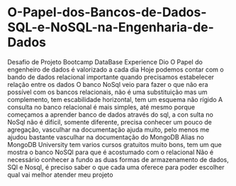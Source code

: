 # O-Papel-dos-Bancos-de-Dados-SQL-e-NoSQL-na-Engenharia-de-Dados
Desafio de Projeto Bootcamp DataBase Experience Dio
O Papel do engenheiro de dados   é valorizado a cada dia
Hoje podemos contar com o bando de dados relacional importante quando precisamos estabelecer relação entre os dados O banco NoSql veio para fazer o que não era possível com os bancos relacionais, não é uma substituição mas um complemento, tem escabilidade horizontal, tem um esquema não rígido
A consulta no banco relacional é mais simples, até mesmo porque começamos a aprender banco de dados através do sql, a con sulta no NoSql não é difícil, somente diferente, precisa conhecer um pouco  de agregação, vasculhar na documentação ajuda muito, pelo menos me ajudou bastante vasculhar na documentação do MongoDB
Alias no MongoDB  University tem varios cursos gratuitos muito bons, tem um que  mostra o banco NoSQl para que é acostumado com o relacional
Não é necessário conhecer a fundo as duas formas de armazenamento de dados, SQl e Nosql, é preciso saber o que cada uma oferece para poder escolher  qual vai melhor atender meu projeto
